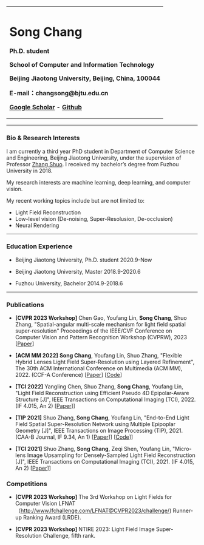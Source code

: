 <div>
<table border="0">
  <tr>
    <td width="100%">
      <h1>Song Chang</h1>
      <p><b>Ph.D. student</b></p>
      <p><b>School of Computer and Information Technology</b></p>
      <p><b>Beijing Jiaotong University, Beijing, China, 100044</b></p>
      <p><b>E-mail：changsong@bjtu.edu.cn</b></p>
      <p><b><a href="https://scholar.google.com/citations?user=3NcE1EEAAAAJ&hl=en">Google Scholar</a> - <a href="https://github.com/racso10">Github</a></b></p>
    </td>
  </tr>
</table>
</div>


---

### Bio & Research Interests
I am currently a third year PhD student in Department of Computer Science and Engineering, Beijing Jiaotong University, under the supervision of Professor [Zhang Shuo](http://faculty.bjtu.edu.cn/9278/). I received my bachelor’s degree from Fuzhou University in 2018.

My research interests are machine learning, deep learning, and computer vision.

My recent working topics include but are not limited to:

- Light Field Reconstruction
- Low-level vision (De-noising, Super-Resolusion, De-occlusion)
- Neural Rendering

---

### Education Experience

- Beijing Jiaotong University, Ph.D. student	2020.9-Now

- Beijing Jiaotong University, Master	2018.9-2020.6
  
- Fuzhou University, Bachelor	2014.9-2018.6

---

### Publications

- **[CVPR 2023 Workshop]** Chen Gao, Youfang Lin, **Song Chang**, Shuo Zhang, "Spatial-angular multi-scale mechanism for light field spatial super-resolution" Proceedings of the IEEE/CVF Conference on Computer Vision and Pattern Recognition Workshop (CVPRW), 2023 [[Paper](https://openaccess.thecvf.com/content/CVPR2023W/NTIRE/papers/Gao_Spatial-Angular_Multi-Scale_Mechanism_for_Light_Field_Spatial_Super-Resolution_CVPRW_2023_paper.pdf)]

- **[ACM MM 2022]** **Song Chang**, Youfang Lin, Shuo Zhang, "Flexible Hybrid Lenses Light Field Super-Resolution using Layered Refinement", The 30th ACM International Conference on Multimedia (ACM MM), 2022. (CCF-A Conference) [[Paper](https://dl.acm.org/doi/10.1145/3503161.3548056)] [[Code](https://github.com/racso10/LFHSR)]

- **[TCI 2022]** Yangling Chen, Shuo Zhang, **Song Chang**, Youfang Lin, "Light Field Reconstruction using Efficient Pseudo 4D Epipolar-Aware Structure [J]", IEEE Transactions on Computational Imaging (TCI), 2022. (IF 4.015, An 2) [[Paper](https://ieeexplore.ieee.org/document/9763017)]]

- **[TIP 2021]** Shuo Zhang, **Song Chang**, Youfang Lin, "End-to-End Light Field Spatial Super-Resolution Network using Multiple Epipoplar Geometry [J]", IEEE Transactions on Image Processing (TIP), 2021. (CAA-B Journal,  IF 9.34, An 1) [[Paper](https://ieeexplore.ieee.org/abstract/document/9465683)]] [[Code](https://github.com/shuozh/Micro-lens-based-Matching-for-Scene-Recovery)]]

- **[TCI 2021]** Shuo Zhang, **Song Chang**, Zeqi Shen, Youfang Lin, "Micro-lens Image Upsampling for Densely-Sampled Light Field Reconstruction [J]", IEEE Transactions on Computational Imaging (TCI), 2021. (IF 4.015, An 2) [[Paper](https://ieeexplore.ieee.org/document/9496157)]]


### Competitions

- **[CVPR 2023 Workshop]** The 3rd Workshop on Light Fields for Computer Vision LFNAT（http://www.lfchallenge.com/LFNAT@CVPR2023/challenge/) Runner-up Ranking Award (LRDE).

- **[CVPR 2023 Workshop]** NTIRE 2023: Light Field Image Super-Resolution Challenge, fifth rank.
